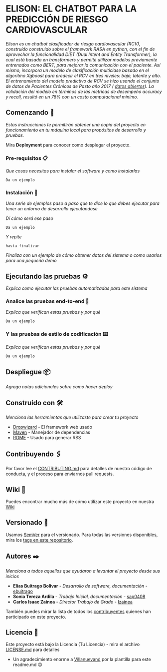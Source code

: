 # ELISON: EL CHATBOT PARA LA PREDICCIÓN DE RIESGO CARDIOVASCULAR

_Elison es un chatbot clasificador de riesgo cardiovascular (RCV), construído construido sobre el framework RASA en python, con el fin de aprovechar la funcionalidad DIET (Dual Intent and Entity Transformer), la cual está basada en transformers y permite utilizar modelos previamente entrenados como BERT, para mejorar la comunicación con el paciente. Así mismo, incorpora un modelo de clasificación multiclase basado en el algoritmo Xgboost para predecir el RCV en tres niveles: bajo, latente y alto. El entrenamiento del modelo predictivo de RCV se hizo usando el conjunto de datos de Pacientes Crónicos de Pasto año 2017 ( [datos abiertos](https://www.datos.gov.co/)). La validación del modelo en términos de las métricas de desempeño accuracy y recall, resultó en un 78% con un costo computacional mínimo._

## Comenzando 🚀

_Estas instrucciones te permitirán obtener una copia del proyecto en funcionamiento en tu máquina local para propósitos de desarrollo y pruebas._

Mira **Deployment** para conocer como desplegar el proyecto.


### Pre-requisitos 📋

_Que cosas necesitas para instalar el software y como instalarlas_

```
Da un ejemplo
```

### Instalación 🔧

_Una serie de ejemplos paso a paso que te dice lo que debes ejecutar para tener un entorno de desarrollo ejecutandose_

_Dí cómo será ese paso_

```
Da un ejemplo
```

_Y repite_

```
hasta finalizar
```

_Finaliza con un ejemplo de cómo obtener datos del sistema o como usarlos para una pequeña demo_

## Ejecutando las pruebas ⚙️

_Explica como ejecutar las pruebas automatizadas para este sistema_

### Analice las pruebas end-to-end 🔩

_Explica que verifican estas pruebas y por qué_

```
Da un ejemplo
```

### Y las pruebas de estilo de codificación ⌨️

_Explica que verifican estas pruebas y por qué_

```
Da un ejemplo
```

## Despliegue 📦

_Agrega notas adicionales sobre como hacer deploy_

## Construido con 🛠️

_Menciona las herramientas que utilizaste para crear tu proyecto_

* [Dropwizard](http://www.dropwizard.io/1.0.2/docs/) - El framework web usado
* [Maven](https://maven.apache.org/) - Manejador de dependencias
* [ROME](https://rometools.github.io/rome/) - Usado para generar RSS

## Contribuyendo 🖇️

Por favor lee el [CONTRIBUTING.md](https://gist.github.com/villanuevand/xxxxxx) para detalles de nuestro código de conducta, y el proceso para enviarnos pull requests.

## Wiki 📖

Puedes encontrar mucho más de cómo utilizar este proyecto en nuestra [Wiki](https://github.com/tu/proyecto/wiki)

## Versionado 📌

Usamos [SemVer](http://semver.org/) para el versionado. Para todas las versiones disponibles, mira los [tags en este repositorio](https://github.com/tu/proyecto/tags).

## Autores ✒️

_Menciona a todos aquellos que ayudaron a levantar el proyecto desde sus inicios_

* **Elias Buitrago Bolivar** - *Desarrollo de software, documentación* - [ebuitrago](https://github.com/ebuitrago)
* **Sonia Tereza Ardila** - *Trabajo Inicial, documentación* - [sap0408](https://github.com/sap0408)
* **Carlos Isaac Zainea** - *Director Trabajo de Grado* - [Izainea](https://github.com/Izainea)

También puedes mirar la lista de todos los [contribuyentes](https://github.com/your/project/contributors) quíenes han participado en este proyecto. 

## Licencia 📄

Este proyecto está bajo la Licencia (Tu Licencia) - mira el archivo [LICENSE.md](LICENSE.md) para detalles


* Un agradecimiento enorme a [Villanuevand](https://github.com/Villanuevand) por la plantilla para este readme.md 😊
